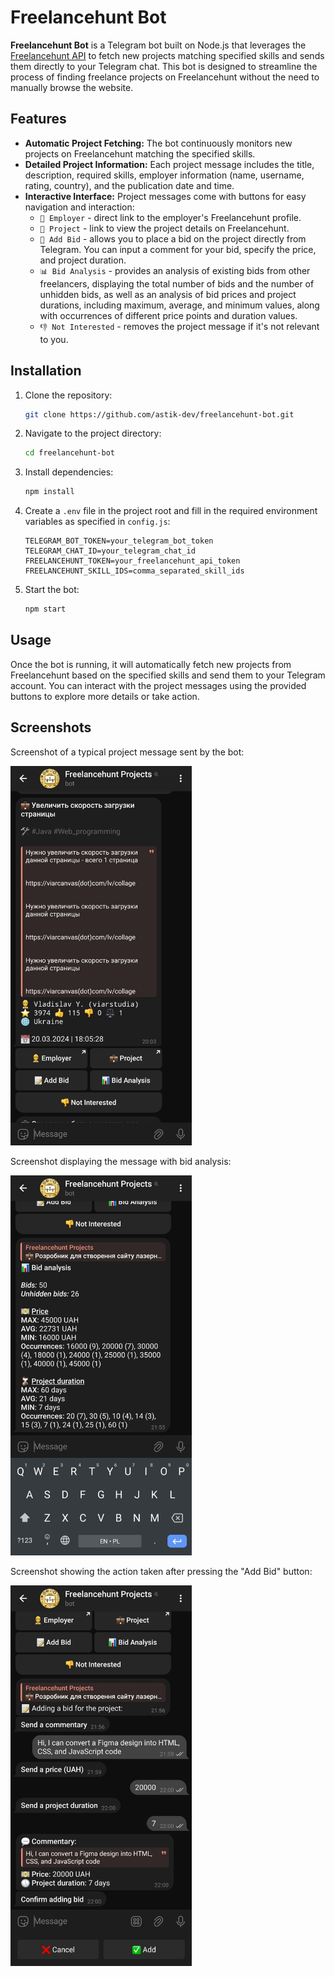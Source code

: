 # Freelancehunt Bot

**Freelancehunt Bot** is a Telegram bot built on Node.js that leverages the [Freelancehunt API](https://apidocs.freelancehunt.com/) to fetch new projects matching specified skills and sends them directly to your Telegram chat. This bot is designed to streamline the process of finding freelance projects on Freelancehunt without the need to manually browse the website.

## Features

- **Automatic Project Fetching:** The bot continuously monitors new projects on Freelancehunt matching the specified skills.
- **Detailed Project Information:** Each project message includes the title, description, required skills, employer information (name, username, rating, country), and the publication date and time.
- **Interactive Interface:** Project messages come with buttons for easy navigation and interaction:
    - `👷 Employer` - direct link to the employer's Freelancehunt profile.
    - `💼 Project` - link to view the project details on Freelancehunt.
    - `📝 Add Bid` - allows you to place a bid on the project directly from Telegram. You can input a comment for your bid, specify the price, and project duration.
    - `📊 Bid Analysis` - provides an analysis of existing bids from other freelancers, displaying the total number of bids and the number of unhidden bids, as well as an analysis of bid prices and project durations, including maximum, average, and minimum values, along with occurrences of different price points and duration values.
    - `👎 Not Interested` - removes the project message if it's not relevant to you.

## Installation

1. Clone the repository:
     
    ```bash
    git clone https://github.com/astik-dev/freelancehunt-bot.git
    ```

2. Navigate to the project directory:

    ```bash
    cd freelancehunt-bot
    ```

3. Install dependencies:

    ```bash
    npm install
    ```

4. Create a `.env` file in the project root and fill in the required environment variables as specified in `config.js`:

    ```dotenv
    TELEGRAM_BOT_TOKEN=your_telegram_bot_token
    TELEGRAM_CHAT_ID=your_telegram_chat_id
    FREELANCEHUNT_TOKEN=your_freelancehunt_api_token
    FREELANCEHUNT_SKILL_IDS=comma_separated_skill_ids
    ```

5. Start the bot:

    ```bash
    npm start
    ```

## Usage

Once the bot is running, it will automatically fetch new projects from Freelancehunt based on the specified skills and send them to your Telegram account. You can interact with the project messages using the provided buttons to explore more details or take action.

## Screenshots

Screenshot of a typical project message sent by the bot:

<img src="screenshots/project-message.jpg" alt="Project message" width="290">

Screenshot displaying the message with bid analysis:

<img src="screenshots/bid-analysis.jpg" alt="Bid Analysis" width="290">

Screenshot showing the action taken after pressing the "Add Bid" button:

<img src="screenshots/add-bid.jpg" alt="Add Bid" width="290">
